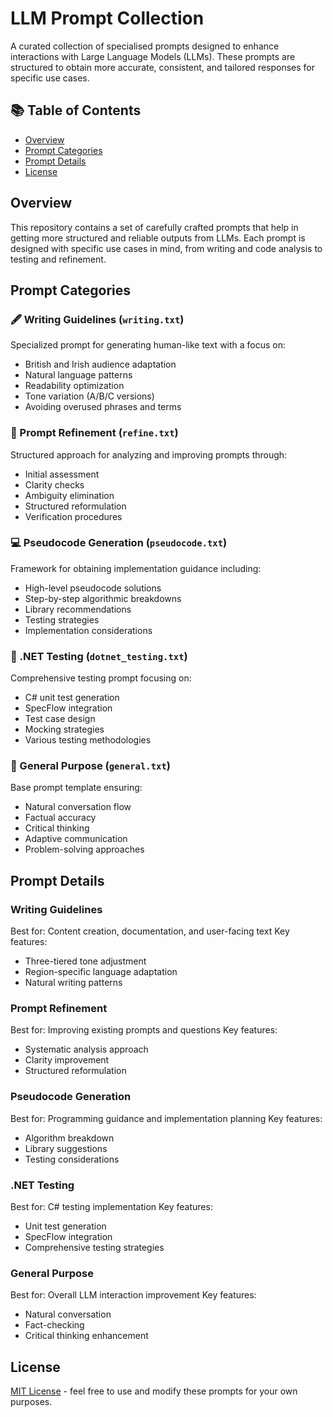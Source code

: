 # LLM Prompt Collection

A curated collection of specialised prompts designed to enhance interactions with Large Language Models (LLMs). These prompts are structured to obtain more accurate, consistent, and tailored responses for specific use cases.

## 📚 Table of Contents

- [Overview](#overview)
- [Prompt Categories](#prompt-categories)
- [Prompt Details](#prompt-details)
- [License](#license)

## Overview

This repository contains a set of carefully crafted prompts that help in getting more structured and reliable outputs from LLMs. Each prompt is designed with specific use cases in mind, from writing and code analysis to testing and refinement.

## Prompt Categories

### 🖋 Writing Guidelines (`writing.txt`)
Specialized prompt for generating human-like text with a focus on:
- British and Irish audience adaptation
- Natural language patterns
- Readability optimization
- Tone variation (A/B/C versions)
- Avoiding overused phrases and terms

### 🔄 Prompt Refinement (`refine.txt`)
Structured approach for analyzing and improving prompts through:
- Initial assessment
- Clarity checks
- Ambiguity elimination
- Structured reformulation
- Verification procedures

### 💻 Pseudocode Generation (`pseudocode.txt`)
Framework for obtaining implementation guidance including:
- High-level pseudocode solutions
- Step-by-step algorithmic breakdowns
- Library recommendations
- Testing strategies
- Implementation considerations

### 🧪 .NET Testing (`dotnet_testing.txt`)
Comprehensive testing prompt focusing on:
- C# unit test generation
- SpecFlow integration
- Test case design
- Mocking strategies
- Various testing methodologies

### 🔄 General Purpose (`general.txt`)
Base prompt template ensuring:
- Natural conversation flow
- Factual accuracy
- Critical thinking
- Adaptive communication
- Problem-solving approaches

## Prompt Details

### Writing Guidelines
Best for: Content creation, documentation, and user-facing text
Key features:
- Three-tiered tone adjustment
- Region-specific language adaptation
- Natural writing patterns

### Prompt Refinement
Best for: Improving existing prompts and questions
Key features:
- Systematic analysis approach
- Clarity improvement
- Structured reformulation

### Pseudocode Generation
Best for: Programming guidance and implementation planning
Key features:
- Algorithm breakdown
- Library suggestions
- Testing considerations

### .NET Testing
Best for: C# testing implementation
Key features:
- Unit test generation
- SpecFlow integration
- Comprehensive testing strategies

### General Purpose
Best for: Overall LLM interaction improvement
Key features:
- Natural conversation
- Fact-checking
- Critical thinking enhancement

## License

[MIT License](LICENSE) - feel free to use and modify these prompts for your own purposes.